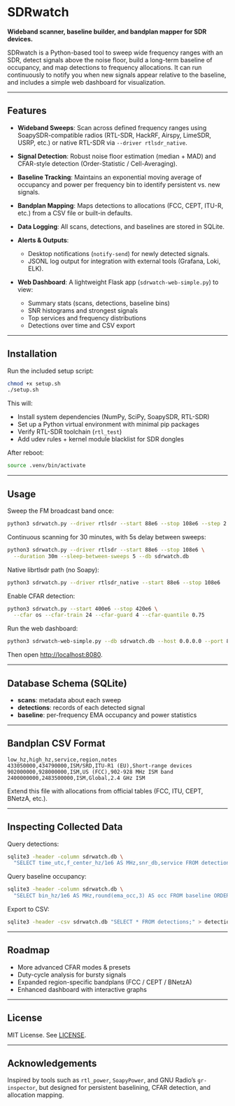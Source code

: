 # SDRwatch

**Wideband scanner, baseline builder, and bandplan mapper for SDR devices.**

SDRwatch is a Python-based tool to sweep wide frequency ranges with an SDR, detect signals above the noise floor, build a long-term baseline of occupancy, and map detections to frequency allocations. It can run continuously to notify you when new signals appear relative to the baseline, and includes a simple web dashboard for visualization.

---

## Features

* **Wideband Sweeps**: Scan across defined frequency ranges using SoapySDR-compatible radios (RTL-SDR, HackRF, Airspy, LimeSDR, USRP, etc.) or native RTL-SDR via `--driver rtlsdr_native`.
* **Signal Detection**: Robust noise floor estimation (median + MAD) and CFAR-style detection (Order-Statistic / Cell-Averaging).
* **Baseline Tracking**: Maintains an exponential moving average of occupancy and power per frequency bin to identify persistent vs. new signals.
* **Bandplan Mapping**: Maps detections to allocations (FCC, CEPT, ITU-R, etc.) from a CSV file or built-in defaults.
* **Data Logging**: All scans, detections, and baselines are stored in SQLite.
* **Alerts & Outputs**:

  * Desktop notifications (`notify-send`) for newly detected signals.
  * JSONL log output for integration with external tools (Grafana, Loki, ELK).
* **Web Dashboard**: A lightweight Flask app (`sdrwatch-web-simple.py`) to view:

  * Summary stats (scans, detections, baseline bins)
  * SNR histograms and strongest signals
  * Top services and frequency distributions
  * Detections over time and CSV export

---

## Installation

Run the included setup script:

```bash
chmod +x setup.sh
./setup.sh
```

This will:

* Install system dependencies (NumPy, SciPy, SoapySDR, RTL-SDR)
* Set up a Python virtual environment with minimal pip packages
* Verify RTL-SDR toolchain (`rtl_test`)
* Add udev rules + kernel module blacklist for SDR dongles

After reboot:

```bash
source .venv/bin/activate
```

---

## Usage

Sweep the FM broadcast band once:

```bash
python3 sdrwatch.py --driver rtlsdr --start 88e6 --stop 108e6 --step 2.4e6
```

Continuous scanning for 30 minutes, with 5s delay between sweeps:

```bash
python3 sdrwatch.py --driver rtlsdr --start 88e6 --stop 108e6 \
  --duration 30m --sleep-between-sweeps 5 --db sdrwatch.db
```

Native librtlsdr path (no Soapy):

```bash
python3 sdrwatch.py --driver rtlsdr_native --start 88e6 --stop 108e6
```

Enable CFAR detection:

```bash
python3 sdrwatch.py --start 400e6 --stop 420e6 \
  --cfar os --cfar-train 24 --cfar-guard 4 --cfar-quantile 0.75
```

Run the web dashboard:

```bash
python3 sdrwatch-web-simple.py --db sdrwatch.db --host 0.0.0.0 --port 8080
```

Then open [http://localhost:8080](http://localhost:8080).

---

## Database Schema (SQLite)

* **scans**: metadata about each sweep
* **detections**: records of each detected signal
* **baseline**: per-frequency EMA occupancy and power statistics

---

## Bandplan CSV Format

```csv
low_hz,high_hz,service,region,notes
433050000,434790000,ISM/SRD,ITU-R1 (EU),Short-range devices
902000000,928000000,ISM,US (FCC),902-928 MHz ISM band
2400000000,2483500000,ISM,Global,2.4 GHz ISM
```

Extend this file with allocations from official tables (FCC, ITU, CEPT, BNetzA, etc.).

---

## Inspecting Collected Data

Query detections:

```bash
sqlite3 -header -column sdrwatch.db \
  "SELECT time_utc,f_center_hz/1e6 AS MHz,snr_db,service FROM detections ORDER BY id DESC LIMIT 20;"
```

Query baseline occupancy:

```bash
sqlite3 -header -column sdrwatch.db \
  "SELECT bin_hz/1e6 AS MHz,round(ema_occ,3) AS occ FROM baseline ORDER BY occ DESC LIMIT 20;"
```

Export to CSV:

```bash
sqlite3 -header -csv sdrwatch.db "SELECT * FROM detections;" > detections.csv
```

---

## Roadmap

* More advanced CFAR modes & presets
* Duty-cycle analysis for bursty signals
* Expanded region-specific bandplans (FCC / CEPT / BNetzA)
* Enhanced dashboard with interactive graphs

---

## License

MIT License. See [LICENSE](LICENSE).

---

## Acknowledgements

Inspired by tools such as `rtl_power`, `SoapyPower`, and GNU Radio’s `gr-inspector`, but designed for persistent baselining, CFAR detection, and allocation mapping.
